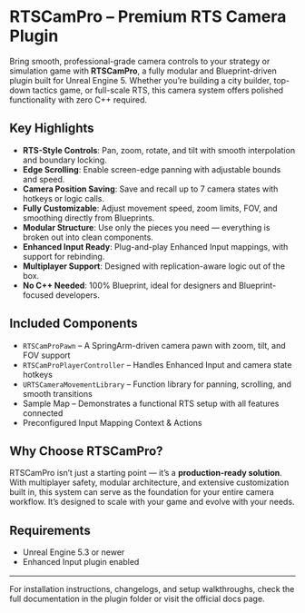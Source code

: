 # RTSCamPro – Premium RTS Camera Plugin

Bring smooth, professional-grade camera controls to your strategy or simulation game with **RTSCamPro**, a fully modular and Blueprint-driven plugin built for Unreal Engine 5. Whether you’re building a city builder, top-down tactics game, or full-scale RTS, this camera system offers polished functionality with zero C++ required.

<div style="margin-top: 1rem;"></div>

## Key Highlights

- **RTS-Style Controls**: Pan, zoom, rotate, and tilt with smooth interpolation and boundary locking.
- **Edge Scrolling**: Enable screen-edge panning with adjustable bounds and speed.
- **Camera Position Saving**: Save and recall up to 7 camera states with hotkeys or logic calls.
- **Fully Customizable**: Adjust movement speed, zoom limits, FOV, and smoothing directly from Blueprints.
- **Modular Structure**: Use only the pieces you need — everything is broken out into clean components.
- **Enhanced Input Ready**: Plug-and-play Enhanced Input mappings, with support for rebinding.
- **Multiplayer Support**: Designed with replication-aware logic out of the box.
- **No C++ Needed**: 100% Blueprint, ideal for designers and Blueprint-focused developers.

<div style="margin-top: 1rem;"></div>

## Included Components

- `RTSCamProPawn` – A SpringArm-driven camera pawn with zoom, tilt, and FOV support
- `RTSCamProPlayerController` – Handles Enhanced Input and camera state hotkeys
- `URTSCameraMovementLibrary` – Function library for panning, scrolling, and smooth transitions
- Sample Map – Demonstrates a functional RTS setup with all features connected
- Preconfigured Input Mapping Context & Actions

<div style="margin-top: 1rem;"></div>

## Why Choose RTSCamPro?

RTSCamPro isn’t just a starting point — it’s a **production-ready solution**. With multiplayer safety, modular architecture, and extensive customization built in, this system can serve as the foundation for your entire camera workflow. It’s designed to scale with your game and evolve with your needs.

<div style="margin-top: 1rem;"></div>

## Requirements

- Unreal Engine 5.3 or newer
- Enhanced Input plugin enabled

<div style="margin-top: 1rem;"></div>

---

For installation instructions, changelogs, and setup walkthroughs, check the full documentation in the plugin folder or visit the official docs page.
